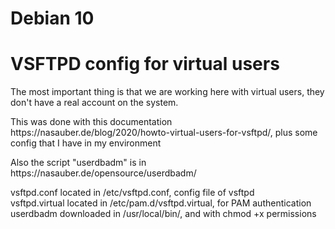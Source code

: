 # Debian 10
<h1>VSFTPD config for virtual users</h1>

<p>The most important thing is that we are working here with virtual users, they don't have a real account on the system.</p>

<p>This was done with this documentation https://nasauber.de/blog/2020/howto-virtual-users-for-vsftpd/, plus some config that I have in my environment</p>
<p>Also the script "userdbadm" is in https://nasauber.de/opensource/userdbadm/</p>


<p>
vsftpd.conf located in /etc/vsftpd.conf, config file of vsftpd<br />
vsftpd.virtual located in /etc/pam.d/vsftpd.virtual, for PAM authentication<br />
userdbadm downloaded in /usr/local/bin/, and with chmod +x permissions<br />
</p>
